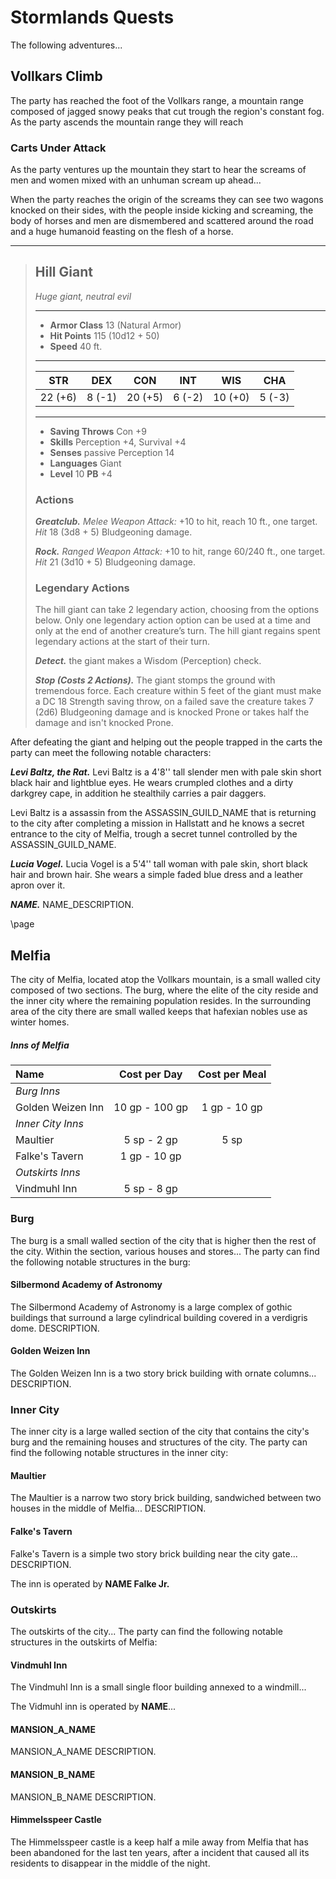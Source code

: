 # Stormlands Quests
The following adventures...


## Vollkars Climb
The party has reached the foot of the Vollkars range, a mountain range composed of jagged snowy peaks that cut trough the region's constant fog. As the party ascends the mountain range they will reach 

### Carts Under Attack
As the party ventures up the mountain they start to hear the screams of men and women mixed with an unhuman scream up ahead...

When the party reaches the origin of the screams they can see two wagons knocked on their sides, with the people inside kicking and screaming, the body of horses and men are dismembered and scattered around the road and a huge humanoid feasting on the flesh of a horse.

___
> ## Hill Giant
>*Huge giant, neutral evil*
> ___
> - **Armor Class** 13 (Natural Armor)
> - **Hit Points** 115 (10d12 + 50)
> - **Speed** 40 ft.
>___
>|   STR   |   DEX   |   CON   |   INT   |   WIS   |   CHA   |
>|:-------:|:-------:|:-------:|:-------:|:-------:|:-------:|
>| 22 (+6) |  8 (-1) | 20 (+5) |  6 (-2) | 10 (+0) |  5 (-3) |
>___
> - **Saving Throws** Con +9
> - **Skills** Perception +4, Survival +4
> - **Senses** passive Perception 14
> - **Languages** Giant
> - **Level** 10 **PB** +4
>
>
> ### Actions
> ***Greatclub.*** *Melee Weapon Attack:* +10 to hit, reach 10 ft., one target. *Hit* 18 (3d8 + 5) Bludgeoning damage. 
>
> ***Rock.*** *Ranged Weapon Attack:* +10 to hit, range 60/240 ft., one target. *Hit* 21 (3d10 + 5) Bludgeoning damage. 
>
>
> ### Legendary Actions
> The hill giant can take 2 legendary action, choosing from the options below. Only one legendary action option can be used at a time and only at the end of another creature’s turn. The hill giant regains spent legendary actions at the start of their turn.
>
> ***Detect.*** the giant makes a Wisdom (Perception) check.
>
> ***Stop (Costs 2 Actions).*** The giant stomps the ground with tremendous force. Each creature within 5 feet of the giant must make a DC 18 Strength saving throw, on a failed save the creature takes 7 (2d6) Bludgeoning damage and is knocked Prone or takes half the damage and isn't knocked Prone.
>

After defeating the giant and helping out the people trapped in the carts the party can meet the following notable characters: 

***Levi Baltz, the Rat.***
Levi Baltz is a 4'8'' tall slender men with pale skin short black hair and lightblue eyes. He wears crumpled clothes and a dirty darkgrey cape, in addition he stealthily carries a pair daggers.

Levi Baltz is a assassin from the ASSASSIN_GUILD_NAME that is returning to the city after completing a mission in Hallstatt and he knows a secret entrance to the city of Melfia, trough a secret tunnel controlled by the ASSASSIN_GUILD_NAME.


***Lucia Vogel.***
Lucia Vogel is a 5'4'' tall woman with pale skin, short black hair and brown hair. She wears a simple faded blue dress and a leather apron over it. 


***NAME.***
NAME_DESCRIPTION.


\page


## Melfia
The city of Melfia, located atop the Vollkars mountain, is a small walled city composed of two sections. The burg, where the elite of the city reside and the inner city where the remaining population resides. In the surrounding area of the city there are small walled keeps that hafexian nobles use as winter homes.

##### Inns of Melfia
| Name                | Cost per Day   | Cost per Meal |
|:--------------------|:--------------:|:-------------:|
|*Burg Inns*          |                |               |
| Golden Weizen Inn   | 10 gp - 100 gp |  1 gp - 10 gp |
|*Inner City Inns*    |                |               |
| Maultier            |  5 sp -  2 gp  |  5 sp         |
| Falke's Tavern      |  1 gp - 10 gp  |               |
|*Outskirts Inns*     |                |               |
| Vindmuhl Inn        |  5 sp -  8 gp  |               | 

### Burg
The burg is a small walled section of the city that is higher then the rest of the city. Within the section, various houses and stores... The party can find the following notable structures in the burg:

#### Silbermond Academy of Astronomy
The Silbermond Academy of Astronomy is a large complex of gothic buildings that surround a large cylindrical building covered in a verdigris dome. DESCRIPTION.

#### Golden Weizen Inn
The Golden Weizen Inn is a two story brick building with ornate columns... DESCRIPTION.


### Inner City
The inner city is a large walled section of the city that contains the city's burg and the remaining houses and structures of the city. The party can find the following notable structures in the inner city:

#### Maultier
The Maultier is a narrow two story brick building, sandwiched between two houses in the middle of Melfia... DESCRIPTION.

#### Falke's Tavern
Falke's Tavern is a simple two story brick building near the city gate... DESCRIPTION.

The inn is operated by **NAME Falke Jr.**


### Outskirts
The outskirts of the city... The party can find the following notable structures in the outskirts of Melfia:

#### Vindmuhl Inn
The Vindmuhl Inn is a small single floor building annexed to a windmill...

The Vidmuhl inn is operated by **NAME**...

#### MANSION_A_NAME
MANSION_A_NAME DESCRIPTION.

#### MANSION_B_NAME
MANSION_B_NAME DESCRIPTION.

#### Himmelsspeer Castle
The Himmelsspeer castle is a keep half a mile away from Melfia that has been abandoned for the last ten years, after a incident that caused all its residents to disappear in the middle of the night.